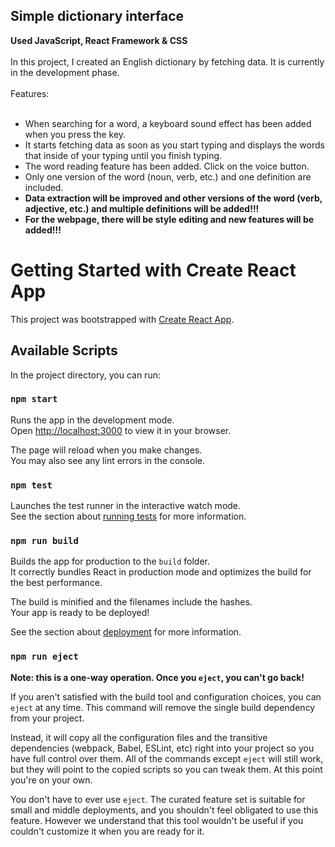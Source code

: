 <h2>Simple dictionary interface</h2>
<b>Used JavaScript, React Framework & CSS</b>
<br>
<br>
In this project, I created an English dictionary by fetching data. It is currently in the development phase.
<br>
<br>
Features:
<br>
<br>
<ul>
    <li>When searching for a word, a keyboard sound effect has been added when you press the key.</li>
    <li>It starts fetching data as soon as you start typing and displays the words that inside of your typing until you finish typing.</li>
    <li>The word reading feature has been added. Click on the voice button.</li>
    <li>Only one version of the word (noun, verb, etc.) and one definition are included.</li>
    <li><b>Data extraction will be improved and other versions of the word (verb, adjective, etc.) and multiple definitions will be added!!!</b></li>
    <li><b>For the webpage, there will be style editing and new features will be added!!!</b></li>
</ul>



# Getting Started with Create React App

This project was bootstrapped with [Create React App](https://github.com/facebook/create-react-app).

## Available Scripts

In the project directory, you can run:

### `npm start`

Runs the app in the development mode.\
Open [http://localhost:3000](http://localhost:3000) to view it in your browser.

The page will reload when you make changes.\
You may also see any lint errors in the console.

### `npm test`

Launches the test runner in the interactive watch mode.\
See the section about [running tests](https://facebook.github.io/create-react-app/docs/running-tests) for more information.

### `npm run build`

Builds the app for production to the `build` folder.\
It correctly bundles React in production mode and optimizes the build for the best performance.

The build is minified and the filenames include the hashes.\
Your app is ready to be deployed!

See the section about [deployment](https://facebook.github.io/create-react-app/docs/deployment) for more information.

### `npm run eject`

**Note: this is a one-way operation. Once you `eject`, you can't go back!**

If you aren't satisfied with the build tool and configuration choices, you can `eject` at any time. This command will remove the single build dependency from your project.

Instead, it will copy all the configuration files and the transitive dependencies (webpack, Babel, ESLint, etc) right into your project so you have full control over them. All of the commands except `eject` will still work, but they will point to the copied scripts so you can tweak them. At this point you're on your own.

You don't have to ever use `eject`. The curated feature set is suitable for small and middle deployments, and you shouldn't feel obligated to use this feature. However we understand that this tool wouldn't be useful if you couldn't customize it when you are ready for it.

